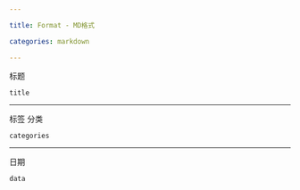 ```yaml
---

title: Format - MD格式

categories: markdown

---
```


标题

`title`

---

标签 分类

`categories`

---

日期

`data`
